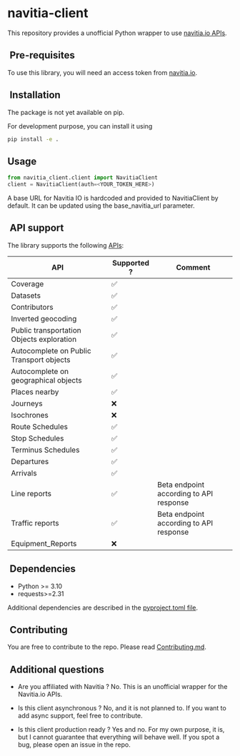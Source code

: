 # navitia-client

This repository provides a unofficial Python wrapper to use [navitia.io APIs](https://doc.navitia.io).

##  Pre-requisites

To use this library, you will need an access token from [navitia.io](https://navitia.io/tarifs/).

##  Installation

The package is not yet available on pip.

For development purpose, you can install it using

```bash
pip install -e .
```

## Usage

```python
from navitia_client.client import NavitiaClient
client = NavitiaClient(auth=<YOUR_TOKEN_HERE>)
```

A base URL for Navitia IO is hardcoded and provided to NavitiaClient by default. It can be updated using the base_navitia_url parameter.

##  API support

The library supports the following [APIs](https://doc.navitia.io/#api-catalog):

| API                                       | Supported ? | Comment                                 |
| ----------------------------------------- | ----------- | --------------------------------------- |
| Coverage                                  | ✅           |                                         |
| Datasets                                  | ✅           |                                         |
| Contributors                              | ✅           |                                         |
| Inverted geocoding                        | ✅           |                                         |
| Public transportation Objects exploration | ✅           |                                         |
| Autocomplete on Public Transport objects  | ✅           |                                         |
| Autocomplete on geographical objects      | ✅           |                                         |
| Places nearby                             | ✅           |                                         |
| Journeys                                  | ❌           |                                         |
| Isochrones                                | ❌           |                                         |
| Route Schedules                           | ✅           |                                         |
| Stop Schedules                            | ✅           |                                         |
| Terminus Schedules                        | ✅           |                                         |
| Departures                                | ✅           |                                         |
| Arrivals                                  | ✅           |                                         |
| Line reports                              | ✅           | Beta endpoint according to API response |
| Traffic reports                           | ✅           | Beta endpoint according to API response |
| Equipment_Reports                         | ❌           |                                         |

##  Dependencies

* Python >= 3.10
* requests>=2.31

Additional dependencies are described in the [pyproject.toml file](pyproject.toml).

##  Contributing

You are free to contribute to the repo. Please read [Contributing.md](CONTRIBUTING.md).

##  Additional questions

* Are you affiliated with Navitia ?
No. This is an unofficial wrapper for the Navitia.io APIs.

* Is this client asynchronous ?
No, and it is not planned to. If you want to add async support, feel free to contribute.

* Is this client production ready ?
Yes and no. For my own purpose, it is, but I cannot guarantee that everything will behave well. If you spot a bug, please open an issue in the repo.
